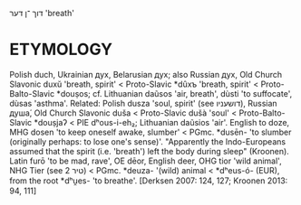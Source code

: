 דוך
־ן
דער
'breath'

ETYMOLOGY
===========
Polish duch, Ukrainian дух, Belarusian дух; also Russian дух, Old Church Slavonic duxŭ 'breath, spirit' < Proto-Slavic *dȗxъ 'breath, spirit' < Proto-Balto-Slavic *douṣos; cf. Lithuanian daũsos 'air, breath', dùsti 'to suffocate', dùsas 'asthma'.
Related: Polish dusza 'soul, spirit' (see דושעניו), Russian душа́, Old Church Slavonic duša < Proto-Slavic dušà 'soul' < Proto-Balto-Slavic *douṣjaʔ < PIE dʰous-i-eh₂; Lithuanian daũsios 'air'.
English to doze, MHG dosen 'to keep oneself awake, slumber' < PGmc. *dusēn- 'to slumber (originally perhaps: to lose one's sense)'. "Apparently the Indo-Europeans assumed that the spirit (i.e. 'breath') left the body during sleep" (Kroonen). 
Latin furō 'to be mad, rave', OE dēor, English deer, OHG tior 'wild animal', NHG Tier (see 2 טיר) < PGmc. *deuza- '(wild) animal < *dʰeus-ó- (EUR),  from the root *dʰu̯es- 'to breathe'.
[Derksen 2007: 124, 127; Kroonen 2013: 94, 111]
